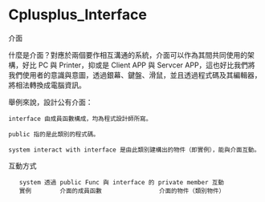 # Cplusplus_Interface
介面

什麼是介面？對應於兩個要作相互溝通的系統，介面可以作為其間共同使用的架構，好比 PC 與 Printer，抑或是 Client APP 與 Servcer APP，這也好比我們將我們使用者的意識與意圖，透過銀幕、鍵盤、滑鼠，並且透過程式碼及其編輯器，將相法轉換成電腦資訊。

舉例來說，設計公有介面：

    interface 由成員函數構成，均為程式設計師所寫。

    public 指的是此類別的程式碼。

    system interact with interface 是由此類別建構出的物件（即實例），能與介面互動。
 
>>>

互動方式

       system 透過 public Func 與 interface 的 private member 互動
       實例        介面的成員函數                介面的物件（類別物件）
